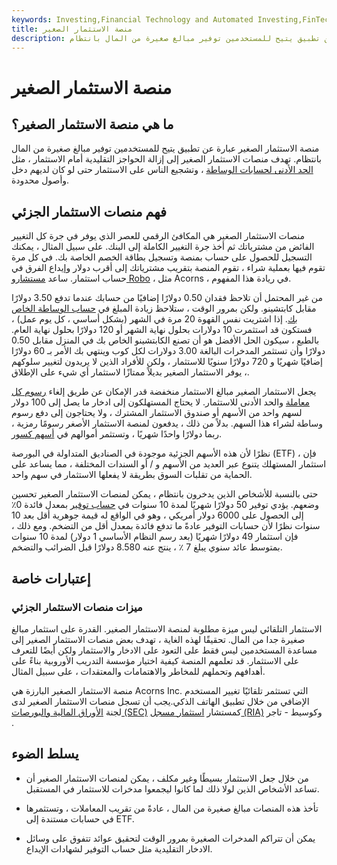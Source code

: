 ```yaml
---
keywords: Investing,Financial Technology and Automated Investing,FinTech
title: منصة الاستثمار الصغير
description: منصة الاستثمار الصغير عبارة عن تطبيق يتيح للمستخدمين توفير مبالغ صغيرة من المال بانتظام.
---
```


# منصة الاستثمار الصغير
## ما هي منصة الاستثمار الصغير؟

منصة الاستثمار الصغير عبارة عن تطبيق يتيح للمستخدمين توفير مبالغ صغيرة من المال بانتظام. تهدف منصات الاستثمار الصغير إلى إزالة الحواجز التقليدية أمام الاستثمار ، مثل [الحد الأدنى لحسابات الوساطة](/minimum-balance) ، وتشجيع الناس على الاستثمار حتى لو كان لديهم دخل وأصول محدودة.

## فهم منصات الاستثمار الجزئي

منصات الاستثمار الصغير هي المكافئ الرقمي للعصر الذي يوفر في جرة كل التغيير الفائض من مشترياتك ثم أخذ جرة التغيير الكاملة إلى البنك. على سبيل المثال ، يمكنك التسجيل للحصول على حساب بمنصة وتسجيل بطاقة الخصم الخاصة بك. في كل مرة تقوم فيها بعملية شراء ، تقوم المنصة بتقريب مشترياتك إلى أقرب دولار وإيداع الفرق في حساب استثمار. ساعد [مستشارو Robo](/roboadvisor-roboadviser) ، مثل Acorns ، في ريادة هذا المفهوم.

من غير المحتمل أن تلاحظ فقدان 0.50 دولارًا إضافيًا من حسابك عندما تدفع 3.50 دولارًا مقابل كابتشينو. ولكن بمرور الوقت ، ستلاحظ زيادة المبلغ في [حساب الوساطة الخاص بك](/brokerageaccount). إذا اشتريت نفس القهوة 20 مرة في الشهر (بشكل أساسي ، كل يوم عمل) ، فستكون قد استثمرت 10 دولارات بحلول نهاية الشهر أو 120 دولارًا بحلول نهاية العام. بالطبع ، سيكون الحل الأفضل هو أن تصنع الكابتشينو الخاص بك في المنزل مقابل 0.50 دولارًا وأن تستثمر المدخرات البالغة 3.00 دولارات لكل كوب وينتهي بك الأمر بـ 60 دولارًا إضافيًا شهريًا و 720 دولارًا سنويًا للاستثمار ، ولكن للأفراد الذين لا يريدون لتغيير سلوكهم ، يوفر الاستثمار الصغير بديلاً ممتازًا لاستثمار أي شيء على الإطلاق.

يجعل الاستثمار الصغير مبالغ الاستثمار منخفضة قدر الإمكان عن طريق إلغاء [رسوم كل معاملة](/transaction-fees) والحد الأدنى للاستثمار. لا يحتاج المستهلكون إلى ادخار ما يصل إلى 100 دولار لسهم واحد من الأسهم أو صندوق الاستثمار المشترك ، ولا يحتاجون إلى دفع رسوم وساطة لشراء هذا السهم. بدلاً من ذلك ، يدفعون لمنصة الاستثمار الأصغر رسومًا رمزية ، ربما دولارًا واحدًا شهريًا ، وتستثمر أموالهم في [أسهم كسور](/fractionalshare).

نظرًا لأن هذه الأسهم الجزئية موجودة في الصناديق المتداولة في البورصة (ETF) ، فإن استثمار المستهلك يتنوع عبر العديد من الأسهم و / أو السندات المختلفة ، مما يساعد على الحماية من تقلبات السوق بطريقة لا يفعلها الاستثمار في سهم واحد.

حتى بالنسبة للأشخاص الذين يدخرون بانتظام ، يمكن لمنصات الاستثمار الصغير تحسين وضعهم. يؤدي توفير 50 دولارًا شهريًا لمدة 10 سنوات في [حساب توفير](/savingsaccount) بمعدل فائدة 0٪ إلى الحصول على 6000 دولار أمريكي ، وهو في الواقع له قيمة جوهرية أقل بعد 10 سنوات نظرًا لأن حسابات التوفير عادةً ما تدفع فائدة بمعدل أقل من التضخم. ومع ذلك ، فإن استثمار 49 دولارًا شهريًا (بعد رسم النظام الأساسي 1 دولار) لمدة 10 سنوات بمتوسط عائد سنوي يبلغ 7 ٪ ، ينتج عنه 8.580 دولارًا قبل الضرائب والتضخم.

## إعتبارات خاصة

### ميزات منصات الاستثمار الجزئي

الاستثمار التلقائي ليس ميزة مطلوبة لمنصة الاستثمار الصغير. القدرة على استثمار مبالغ صغيرة جدا من المال. تحقيقًا لهذه الغاية ، تهدف بعض منصات الاستثمار الصغير إلى مساعدة المستخدمين ليس فقط على التعود على الادخار والاستثمار ولكن أيضًا للتعرف على الاستثمار. قد تعلمهم المنصة كيفية اختيار مؤسسة التدريب الأوروبية بناءً على أهدافهم وتحملهم للمخاطر والاهتمامات والمعتقدات ، على سبيل المثال.

منصة الاستثمار الصغير البارزة هي Acorns Inc. التي تستثمر تلقائيًا تغيير المستخدم الإضافي من خلال تطبيق الهاتف الذكي.يجب أن تسجل منصات الاستثمار الصغير لدى لجنة [الأوراق المالية والبورصات (SEC)](/sec) كمستشار [استثمار مسجل (RIA)](/ria) وكوسيط - تاجر .

## يسلط الضوء

- من خلال جعل الاستثمار بسيطًا وغير مكلف ، يمكن لمنصات الاستثمار الصغير أن تساعد الأشخاص الذين لولا ذلك لما كانوا ليجمعوا مدخرات للاستثمار في المستقبل.

- تأخذ هذه المنصات مبالغ صغيرة من المال ، عادةً من تقريب المعاملات ، وتستثمرها في حسابات مستندة إلى ETF.

- يمكن أن تتراكم المدخرات الصغيرة بمرور الوقت لتحقيق عوائد تتفوق على وسائل الادخار التقليدية مثل حساب التوفير لشهادات الإيداع.

